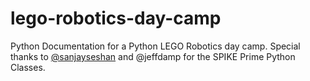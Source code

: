 # lego-robotics-day-camp
Python Documentation for a Python LEGO Robotics day camp.
Special thanks to [@sanjayseshan](https://github.com/sanjayseshan) and @jeffdamp for the SPIKE Prime Python Classes.

